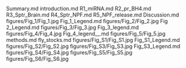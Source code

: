 Summary.md
introduction.md
R1_miRNA.md
R2_pr_BH4.md
R3_Sptr_Brain.md
R4_Sptr_NPF.md
R5_NPF_release.md
Discussion.md
figures/Fig_1/Fig_1.jpg
Fig_1_Legend.md
figures/Fig_2/Fig_2.jpg
Fig 2_Legend.md
figures/Fig_3/Fig_3.jpg
Fig_3_legend.md
figures/Fig_4/Fig_4.jpg
Fig_4_legend__.md
figures/Fig_5/Fig_5.jpg
methods.md
fly_stocks.md
figures/Fig_S1/Fig_S1.jpg
Fig_S1_Legend.md
figures/Fig_S2/Fig_S2.jpg
figures/Fig_S3/Fig_S3.jpg
Fig_S3_Legend.md
figures/Fig_S4/Fig_S4.jpg
figures/Fig_S5/Fig_S5.jpg
figures/Fig_S6/Fig_S6.jpg